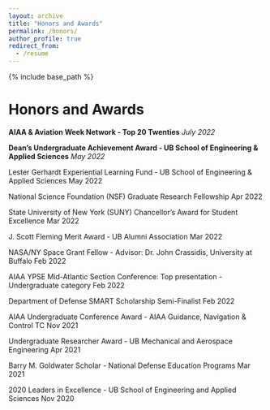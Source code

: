 ```yaml
---
layout: archive
title: "Honors and Awards"
permalink: /honors/
author_profile: true
redirect_from:
  - /resume
---
```


{% include base_path %}

Honors and Awards
======
**AIAA & Aviation Week Network - Top 20 Twenties** *July 2022*

**Dean’s Undergraduate Achievement Award - UB School of Engineering & Applied Sciences** *May 2022*

Lester Gerhardt Experiential Learning Fund - UB School of Engineering & Applied Sciences May 2022

National Science Foundation (NSF) Graduate Research Fellowship Apr 2022

State University of New York (SUNY) Chancellor’s Award for Student Excellence Mar 2022

J. Scott Fleming Merit Award - UB Alumni Association Mar 2022 

NASA/NY Space Grant Fellow - Advisor: Dr. John Crassidis, University at Buffalo Feb 2022

AIAA YPSE Mid-Atlantic Section Conference: Top presentation - Undergraduate category Feb 2022

Department of Defense SMART Scholarship Semi-Finalist Feb 2022

AIAA Undergraduate Conference Award - AIAA Guidance, Navigation & Control TC Nov 2021

Undergraduate Researcher Award - UB Mechanical and Aerospace Engineering Apr 2021

Barry M. Goldwater Scholar - National Defense Education Programs Mar 2021

2020 Leaders in Excellence - UB School of Engineering and Applied Sciences Nov 2020

